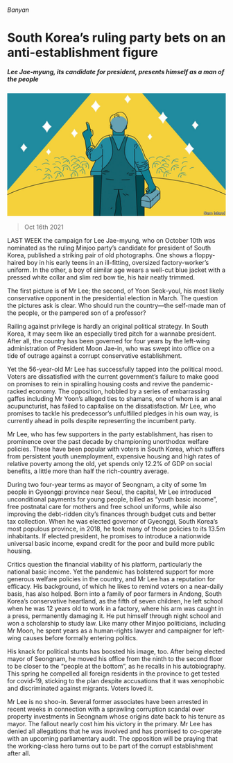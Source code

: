 ###### Banyan

# South Korea’s ruling party bets on an anti-establishment figure 

##### Lee Jae-myung, its candidate for president, presents himself as a man of the people 

![image](images/20211016_ASD001_2.jpg) 

> Oct 16th 2021 

LAST WEEK the campaign for Lee Jae-myung, who on October 10th was nominated as the ruling Minjoo party’s candidate for president of South Korea, published a striking pair of old photographs. One shows a floppy-haired boy in his early teens in an ill-fitting, oversized factory-worker’s uniform. In the other, a boy of similar age wears a well-cut blue jacket with a pressed white collar and slim red bow tie, his hair neatly trimmed.

The first picture is of Mr Lee; the second, of Yoon Seok-youl, his most likely conservative opponent in the presidential election in March. The question the pictures ask is clear. Who should run the country—the self-made man of the people, or the pampered son of a professor?


Railing against privilege is hardly an original political strategy. In South Korea, it may seem like an especially tired pitch for a wannabe president. After all, the country has been governed for four years by the left-wing administration of President Moon Jae-in, who was swept into office on a tide of outrage against a corrupt conservative establishment.

Yet the 56-year-old Mr Lee has successfully tapped into the political mood. Voters are dissatisfied with the current government’s failure to make good on promises to rein in spiralling housing costs and revive the pandemic-racked economy. The opposition, hobbled by a series of embarrassing gaffes including Mr Yoon’s alleged ties to shamans, one of whom is an anal acupuncturist, has failed to capitalise on the dissatisfaction. Mr Lee, who promises to tackle his predecessor’s unfulfilled pledges in his own way, is currently ahead in polls despite representing the incumbent party.

Mr Lee, who has few supporters in the party establishment, has risen to prominence over the past decade by championing unorthodox welfare policies. These have been popular with voters in South Korea, which suffers from persistent youth unemployment, expensive housing and high rates of relative poverty among the old, yet spends only 12.2% of GDP on social benefits, a little more than half the rich-country average.

During two four-year terms as mayor of Seongnam, a city of some 1m people in Gyeonggi province near Seoul, the capital, Mr Lee introduced unconditional payments for young people, billed as “youth basic income”, free postnatal care for mothers and free school uniforms, while also improving the debt-ridden city’s finances through budget cuts and better tax collection. When he was elected governor of Gyeonggi, South Korea’s most populous province, in 2018, he took many of those policies to its 13.5m inhabitants. If elected president, he promises to introduce a nationwide universal basic income, expand credit for the poor and build more public housing.

Critics question the financial viability of his platform, particularly the national basic income. Yet the pandemic has bolstered support for more generous welfare policies in the country, and Mr Lee has a reputation for efficacy. His background, of which he likes to remind voters on a near-daily basis, has also helped. Born into a family of poor farmers in Andong, South Korea’s conservative heartland, as the fifth of seven children, he left school when he was 12 years old to work in a factory, where his arm was caught in a press, permanently damaging it. He put himself through night school and won a scholarship to study law. Like many other Minjoo politicians, including Mr Moon, he spent years as a human-rights lawyer and campaigner for left-wing causes before formally entering politics.

His knack for political stunts has boosted his image, too. After being elected mayor of Seongnam, he moved his office from the ninth to the second floor to be closer to the “people at the bottom”, as he recalls in his autobiography. This spring he compelled all foreign residents in the province to get tested for covid-19, sticking to the plan despite accusations that it was xenophobic and discriminated against migrants. Voters loved it.

Mr Lee is no shoo-in. Several former associates have been arrested in recent weeks in connection with a sprawling corruption scandal over property investments in Seongnam whose origins date back to his tenure as mayor. The fallout nearly cost him his victory in the primary. Mr Lee has denied all allegations that he was involved and has promised to co-operate with an upcoming parliamentary audit. The opposition will be praying that the working-class hero turns out to be part of the corrupt establishment after all.

